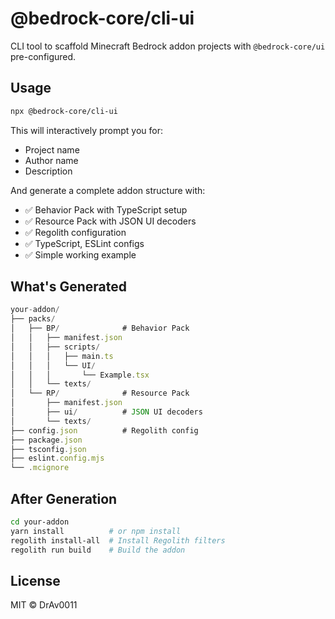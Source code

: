 # @bedrock-core/cli-ui

CLI tool to scaffold Minecraft Bedrock addon projects with `@bedrock-core/ui` pre-configured.

## Usage

```bash
npx @bedrock-core/cli-ui
```

This will interactively prompt you for:

- Project name
- Author name
- Description

And generate a complete addon structure with:

- ✅ Behavior Pack with TypeScript setup
- ✅ Resource Pack with JSON UI decoders
- ✅ Regolith configuration
- ✅ TypeScript, ESLint configs
- ✅ Simple working example

## What's Generated

```ts
your-addon/
├── packs/
│   ├── BP/              # Behavior Pack
│   │   ├── manifest.json
│   │   ├── scripts/
│   │   │   ├── main.ts
│   │   │   └── UI/
│   │   │       └── Example.tsx
│   │   └── texts/
│   └── RP/              # Resource Pack
│       ├── manifest.json
│       ├── ui/          # JSON UI decoders
│       └── texts/
├── config.json          # Regolith config
├── package.json
├── tsconfig.json
├── eslint.config.mjs
└── .mcignore
```

## After Generation

```bash
cd your-addon
yarn install          # or npm install
regolith install-all  # Install Regolith filters
regolith run build    # Build the addon
```

## License

MIT © DrAv0011
